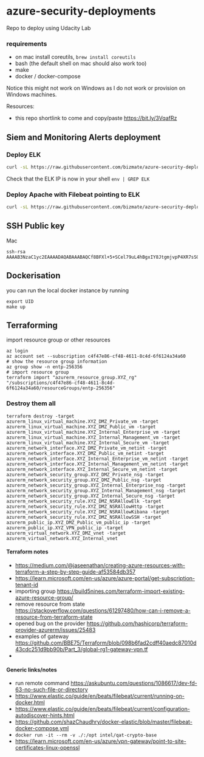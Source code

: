 # azure-security-deployments
Repo to deploy using Udacity Lab

### requirements
- on mac install coreutils,  `brew install coreutils`
- bash (the default shell on mac should also work too)
- make
- docker / docker-compose

Notice this might not work on Windows as I do not work or provision on Windows machines.

Resources:
- this repo shortlink to come and copy/paste https://bit.ly/3VqafRz

## Siem and Monitoring Alerts deployment
### Deploy ELK 

```bash
curl -sL https://raw.githubusercontent.com/bizmate/azure-security-deployments/main/siem-and-monitoring-alerts/provision-elk.sh | bash
```
Check that the ELK IP is now in your shell `env | GREP ELK`

### Deploy Apache with Filebeat pointing to ELK
```bash
curl -sL https://raw.githubusercontent.com/bizmate/azure-security-deployments/main/siem-and-monitoring-alerts/provision-apache.sh | bash
```

## SSH Public key 
Mac
```shell
ssh-rsa AAAAB3NzaC1yc2EAAAADAQABAAABAQCf8BFXl+5+SCel79uL4hBgxIY8JtgmjvpP4XR7sSOMeAqYbMlguW54IpLrJC660tzGNUZMqdtoP9BYSv2QUjDOy1DHjfUiDRL95/aA5WFwpMwrFfIDGhQLyUHa/zo2rH6VCSpX/7i3Nk+FQ9MTSUAij+eD9zHQCjzQdPoVPX4WfJNWnIy4HDGKbwFL8WkGMU4zFvrezqjQpxBOFk+wkoWp2bedNT7sO9lWFJqALD0r+SQz95o6qJIIlzRgo8W+Wj9NxKnM6sfmyJXGteWdpUYgZ/6ok5NhYX9QX/DP6I6ctF55nOrSv2s75Tyh57w3V7VDCdu4kdEg+D15Qh3nnzW1
```

## Dockerisation

you can run the local docker instance by running 
```shell
export UID
make up
```

## Terraforming
import resource group or other resources

```shell
az login
az account set --subscription c4f47e86-cf48-4611-8c4d-6f6124a34a60
# show the resource group information
az group show -n entp-256356
# import resource group
terraform import "azurerm_resource_group.XYZ_rg"  "/subscriptions/c4f47e86-cf48-4611-8c4d-6f6124a34a60/resourceGroups/entp-256356"
```

### Destroy them all

```shell
terraform destroy -target azurerm_linux_virtual_machine.XYZ_DMZ_Private_vm -target azurerm_linux_virtual_machine.XYZ_DMZ_Public_vm -target azurerm_linux_virtual_machine.XYZ_Internal_Enterprise_vm -target azurerm_linux_virtual_machine.XYZ_Internal_Management_vm -target azurerm_linux_virtual_machine.XYZ_Internal_Secure_vm -target azurerm_network_interface.XYZ_DMZ_Private_vm_netint -target azurerm_network_interface.XYZ_DMZ_Public_vm_netint -target azurerm_network_interface.XYZ_Internal_Enterprise_vm_netint -target azurerm_network_interface.XYZ_Internal_Management_vm_netint -target azurerm_network_interface.XYZ_Internal_Secure_vm_netint -target azurerm_network_security_group.XYZ_DMZ_Private_nsg -target azurerm_network_security_group.XYZ_DMZ_Public_nsg -target azurerm_network_security_group.XYZ_Internal_Enterprise_nsg -target azurerm_network_security_group.XYZ_Internal_Management_nsg -target azurerm_network_security_group.XYZ_Internal_Secure_nsg -target azurerm_network_security_rule.XYZ_DMZ_NSRAllowElk -target azurerm_network_security_rule.XYZ_DMZ_NSRAllowHttp -target azurerm_network_security_rule.XYZ_DMZ_NSRAllowKibana -target azurerm_network_security_rule.XYZ_DMZ_NSRAllowSSH -target azurerm_public_ip.XYZ_DMZ_Public_vm_public_ip -target azurerm_public_ip.XYZ_VPN_public_ip -target azurerm_virtual_network.XYZ_DMZ_vnet -target azurerm_virtual_network.XYZ_Internal_vnet 
```

#### Terraform notes
- https://medium.com/@jaseenathan/creating-azure-resources-with-terraform-a-step-by-step-guide-af53584db357
- https://learn.microsoft.com/en-us/azure/azure-portal/get-subscription-tenant-id
- importing group https://build5nines.com/terraform-import-existing-azure-resource-group/
- remove resource from state https://stackoverflow.com/questions/61297480/how-can-i-remove-a-resource-from-terraform-state
- opened bug on the provider https://github.com/hashicorp/terraform-provider-azurerm/issues/25483
- examples of gateway https://github.com/BBE75/Terraform/blob/098b6fad2cdff40aedc87010d43cdc251d9bb90b/Part_3/global-rg1-gateway-vpn.tf
- 

#### Generic links/notes
- run remote command https://askubuntu.com/questions/1086617/dev-fd-63-no-such-file-or-directory
- https://www.elastic.co/guide/en/beats/filebeat/current/running-on-docker.html
- https://www.elastic.co/guide/en/beats/filebeat/current/configuration-autodiscover-hints.html
- https://github.com/shazChaudhry/docker-elastic/blob/master/filebeat-docker-compose.yml
- `docker run -it --rm -v ./:/opt intel/qat-crypto-base`
- https://learn.microsoft.com/en-us/azure/vpn-gateway/point-to-site-certificates-linux-openssl